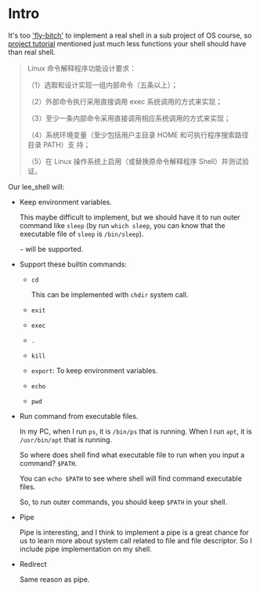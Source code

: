 # Intro

It's too ['fly-bitch'](https://zhidao.baidu.com/question/2017042297888022588.html) to implement a real shell in a sub project of OS course, so [project tutorial](https://www.icourse163.org/question/title/attachment.htm?key=1FACA555A5967A1A3F0864D1C6F89C25-1614176993452&qid=3323784653) mentioned just much less functions your shell should have than real shell.

> Linux 命令解释程序功能设计要求：
>
> （1）选取和设计实现一组内部命令（五条以上）；
>
> （2）外部命令执行采用直接调用 exec 系统调用的方式来实现；
>
> （3）至少一条内部命令采用直接调用相应系统调用的方式来实现；
>
> （4）系统环境变量（至少包括用户主目录 HOME 和可执行程序搜索路径目录 PATH）支 持；
>
> （5）在 Linux 操作系统上启用（或替换原命令解释程序 Shell）并测试验证。

Our lee_shell will:

* Keep environment variables.

  This maybe difficult to implement, but we should have it to run outer command like `sleep` (by run `which sleep`, you can know that the executable file of `sleep` is `/bin/sleep`).

  `~` will be supported.

* Support these builtin commands:
  
  * `cd`
  
    This can be implemented with `chdir` system call.
  
  * `exit`
  
  * `exec`
  
  * `.`
  
  * `kill`
  
  * `export`: To keep environment variables.
  
  * `echo`

  * `pwd`
  
* Run command from executable files.

  In my PC, when I run `ps`, it is `/bin/ps` that is running. When I run `apt`, it is `/usr/bin/apt` that is running.

  So where does shell find what executable file to run when you input a command? `$PATH`.

  You can `echo $PATH` to see where shell will find command executable files.

  So, to run outer commands, you should keep `$PATH` in your shell.

* Pipe

  Pipe is interesting, and I think to implement a pipe is a great chance for us to learn more about system call related to file and file descriptor. So I include pipe implementation on my shell.

* Redirect

  Same reason as pipe.



